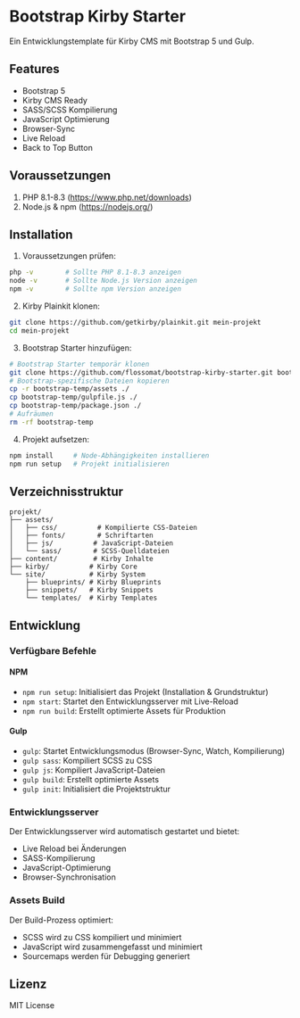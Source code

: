# Bootstrap Kirby Starter

Ein Entwicklungstemplate für Kirby CMS mit Bootstrap 5 und Gulp.

## Features
- Bootstrap 5
- Kirby CMS Ready
- SASS/SCSS Kompilierung
- JavaScript Optimierung
- Browser-Sync
- Live Reload
- Back to Top Button

## Voraussetzungen

1. PHP 8.1-8.3 (https://www.php.net/downloads)
2. Node.js & npm (https://nodejs.org/)

## Installation

1. Voraussetzungen prüfen:
```bash
php -v        # Sollte PHP 8.1-8.3 anzeigen
node -v       # Sollte Node.js Version anzeigen
npm -v        # Sollte npm Version anzeigen
```

2. Kirby Plainkit klonen:
```bash
git clone https://github.com/getkirby/plainkit.git mein-projekt
cd mein-projekt
```

3. Bootstrap Starter hinzufügen:
```bash
# Bootstrap Starter temporär klonen
git clone https://github.com/flossomat/bootstrap-kirby-starter.git bootstrap-temp
# Bootstrap-spezifische Dateien kopieren
cp -r bootstrap-temp/assets ./
cp bootstrap-temp/gulpfile.js ./
cp bootstrap-temp/package.json ./
# Aufräumen
rm -rf bootstrap-temp
```

4. Projekt aufsetzen:
```bash
npm install     # Node-Abhängigkeiten installieren
npm run setup   # Projekt initialisieren
```

## Verzeichnisstruktur

```
projekt/
├── assets/
│   ├── css/          # Kompilierte CSS-Dateien
│   ├── fonts/        # Schriftarten
│   ├── js/          # JavaScript-Dateien
│   └── sass/        # SCSS-Quelldateien
├── content/         # Kirby Inhalte
├── kirby/          # Kirby Core
└── site/           # Kirby System
    ├── blueprints/ # Kirby Blueprints
    ├── snippets/   # Kirby Snippets
    └── templates/  # Kirby Templates
```

## Entwicklung

### Verfügbare Befehle

#### NPM
- `npm run setup`: Initialisiert das Projekt (Installation & Grundstruktur)
- `npm start`: Startet den Entwicklungsserver mit Live-Reload
- `npm run build`: Erstellt optimierte Assets für Produktion

#### Gulp
- `gulp`: Startet Entwicklungsmodus (Browser-Sync, Watch, Kompilierung)
- `gulp sass`: Kompiliert SCSS zu CSS
- `gulp js`: Kompiliert JavaScript-Dateien
- `gulp build`: Erstellt optimierte Assets
- `gulp init`: Initialisiert die Projektstruktur

### Entwicklungsserver

Der Entwicklungsserver wird automatisch gestartet und bietet:
- Live Reload bei Änderungen
- SASS-Kompilierung
- JavaScript-Optimierung
- Browser-Synchronisation

### Assets Build

Der Build-Prozess optimiert:
- SCSS wird zu CSS kompiliert und minimiert
- JavaScript wird zusammengefasst und minimiert
- Sourcemaps werden für Debugging generiert

## Lizenz

MIT License